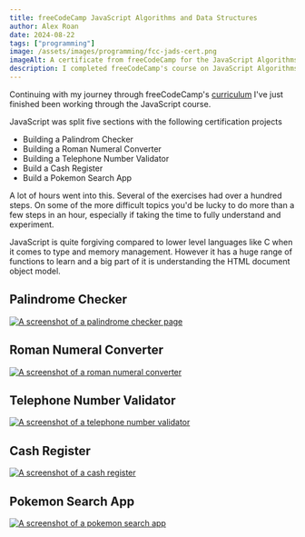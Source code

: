 ```yaml
---
title: freeCodeCamp JavaScript Algorithms and Data Structures
author: Alex Roan
date: 2024-08-22
tags: ["programming"]
image: /assets/images/programming/fcc-jads-cert.png
imageAlt: A certificate from freeCodeCamp for the JavaScript Algorithms and Data Structures course
description: I completed freeCodeCamp's course on JavaScript Algorithms and Data Structures. This was way tougher than Responsive Web Design. One exercise 'building a spreadsheet app' was so hard to follow. But, overall I was impressed how much you can do with JavaScript.
---
```


Continuing with my journey through freeCodeCamp's [curriculum](https://www.freecodecamp.org) I've just finished been working through the JavaScript course.

JavaScript was split five sections with the following certification projects

- Building a Palindrom Checker
- Building a Roman Numeral Converter
- Building a Telephone Number Validator
- Build a Cash Register
- Build a Pokemon Search App

A lot of hours went into this. Several of the exercises had over a hundred steps. On some of the more difficult topics you'd be lucky to do more than a few steps in an hour, especially if taking the time to fully understand and experiment.

JavaScript is quite forgiving compared to lower level languages like C when it comes to type and memory management. However it has a huge range of functions to learn and a big part of it is understanding the HTML document object model.

## Palindrome Checker

[![A screenshot of a palindrome checker page](/assets/images/programming/palindrome.png)](/coding/palindrome/index.html)

## Roman Numeral Converter

[![A screenshot of a roman numeral converter](/assets/images/programming/roman.png)](/coding/roman/index.html)

## Telephone Number Validator

[![A screenshot of a telephone number validator](/assets/images/programming/telephone.png)](/coding/telephone/index.html)

## Cash Register

[![A screenshot of a cash register](/assets/images/programming/cash.png)](/coding/cash/index.html)

## Pokemon Search App

[![A screenshot of a pokemon search app](/assets/images/programming/pokemon.png)](/coding/pokemon/index.html)
